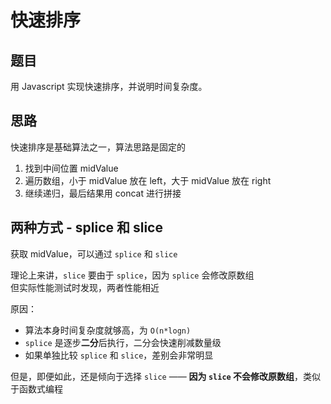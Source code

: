 # 快速排序

## 题目

用 Javascript 实现快速排序，并说明时间复杂度。

## 思路

快速排序是基础算法之一，算法思路是固定的

1. 找到中间位置 midValue
2. 遍历数组，小于 midValue 放在 left，大于 midValue 放在 right
3. 继续递归，最后结果用 concat 进行拼接

## 两种方式 - splice 和 slice

获取 midValue，可以通过 `splice` 和 `slice`

理论上来讲，`slice` 要由于 `splice`，因为 `splice` 会修改原数组<br>
但实际性能测试时发现，两者性能相近

原因：

- 算法本身时间复杂度就够高，为 `O(n*logn)`
- `splice` 是逐步**二分**后执行，二分会快速削减数量级
- 如果单独比较 `splice` 和 `slice`，差别会非常明显

但是，即便如此，还是倾向于选择 `slice` —— **因为 `slice` 不会修改原数组**，类似于函数式编程
